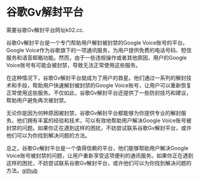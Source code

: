 # 谷歌Gv解封平台

需要谷歌Gv解封平台网址k02.cc.

谷歌Gv解封平台是一个专门帮助用户解封被封禁的Google Voice账号的平台。Google Voice作为谷歌旗下的一项通讯服务，为用户提供免费的电话号码、短信服务和语音邮箱功能。然而，由于一些违规操作或者其他原因，用户的Google Voice账号有可能会被封禁，导致无法正常使用这些服务。

在这种情况下，谷歌Gv解封平台就成为了用户的救星。他们通过一系列的解封技术和手段，帮助用户快速解封被封禁的Google Voice账号，让用户可以重新恢复正常使用这些服务。不仅如此，谷歌Gv解封平台还提供了一些防封技巧和建议，帮助用户避免再次被封禁。

无论你是因为何种原因被封禁，谷歌Gv解封平台都能够为你提供专业的解封服务。他们拥有丰富的经验和技术，可以有效地帮助用户解决Google Voice账号被封禁的问题。如果你正在遇到这样的困扰，不妨尝试联系谷歌Gv解封平台，或许他们可以为你找到解决问题的方法。

总之，谷歌Gv解封平台是一个值得信赖的平台，他们能够帮助用户解决Google Voice账号被封禁的问题，让用户重新享受这项便利的通讯服务。如果你正在遇到这样的困扰，不妨尝试联系谷歌Gv解封平台，或许他们可以为你找到解决问题的方法。[github](https://github.com)